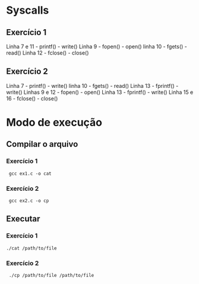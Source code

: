 # Syscalls

## Exercício 1

Linha 7 e 11 - printf() - write() 
Linha 9 - fopen() - open()
linha 10 - fgets() - read()
Linha 12 - fclose() - close()

## Exercício 2

Linha 7 - printf() - write() 
linha 10 - fgets() - read()
Linha 13 - fprintf() - write()
Linhas 9 e 12 - fopen() - open()
Linha 13 - fprintf() - write()
Linha 15 e 16 - fclose() - close()

# Modo de execução

## Compilar o arquivo

### Exercício 1

``` gcc ex1.c -o cat```

### Exercício 2

``` gcc ex2.c -o cp```

## Executar 


### Exercício 1

``` ./cat /path/to/file ```

### Exercício 2

``` ./cp /path/to/file /path/to/file```